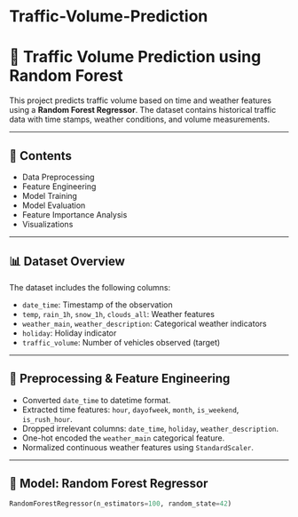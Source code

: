 # Traffic-Volume-Prediction

# 🚦 Traffic Volume Prediction using Random Forest

This project predicts traffic volume based on time and weather features using a **Random Forest Regressor**. The dataset contains historical traffic data with time stamps, weather conditions, and volume measurements.

---

## 📁 Contents

- Data Preprocessing
- Feature Engineering
- Model Training
- Model Evaluation
- Feature Importance Analysis
- Visualizations

---

## 📊 Dataset Overview

The dataset includes the following columns:

- `date_time`: Timestamp of the observation
- `temp`, `rain_1h`, `snow_1h`, `clouds_all`: Weather features
- `weather_main`, `weather_description`: Categorical weather indicators
- `holiday`: Holiday indicator
- `traffic_volume`: Number of vehicles observed (target)

---

## 🔧 Preprocessing & Feature Engineering

- Converted `date_time` to datetime format.
- Extracted time features: `hour`, `dayofweek`, `month`, `is_weekend`, `is_rush_hour`.
- Dropped irrelevant columns: `date_time`, `holiday`, `weather_description`.
- One-hot encoded the `weather_main` categorical feature.
- Normalized continuous weather features using `StandardScaler`.

---

## 🤖 Model: Random Forest Regressor

```python
RandomForestRegressor(n_estimators=100, random_state=42)
